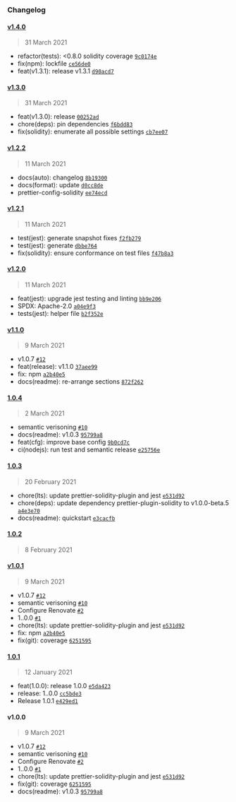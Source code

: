 ### Changelog


#### [v1.4.0](https://github.com/sambacha/prettier-solidity-config/compare/v1.3.0...v1.4.0)

> 31 March 2021

- refactor(tests): &lt;0.8.0 solidity coverage [`9c0174e`](https://github.com/sambacha/prettier-solidity-config/commit/9c0174e739c813acdcf681c7013a9d400de59822)
- fix(npm): lockfile [`ce56de0`](https://github.com/sambacha/prettier-solidity-config/commit/ce56de04a7de75ec314624cc0cf90395a2d9ee43)
- feat(v1.3.1): release v1.3.1 [`d90acd7`](https://github.com/sambacha/prettier-solidity-config/commit/d90acd79741610933bc2239a0f2b5985577d2624)

#### [v1.3.0](https://github.com/sambacha/prettier-solidity-config/compare/v1.2.2...v1.3.0)

> 31 March 2021

- feat(v1.3.0): release [`00252ad`](https://github.com/sambacha/prettier-solidity-config/commit/00252ade788b2277b862e902b0e90c586c667671)
- chore(deps): pin dependencies [`f6bdd83`](https://github.com/sambacha/prettier-solidity-config/commit/f6bdd8395129a8a3ec9549315ef07829c79db19a)
- fix(solidity): enumerate all possible settings [`cb7ee07`](https://github.com/sambacha/prettier-solidity-config/commit/cb7ee07d9e4d9c63dc7563a7735a4a04b936e4a4)

#### [v1.2.2](https://github.com/sambacha/prettier-solidity-config/compare/v1.2.1...v1.2.2)

> 11 March 2021

- docs(auto): changelog [`8b19300`](https://github.com/sambacha/prettier-solidity-config/commit/8b193007eb1df69ac8ffea4731ddc02d3ccce60d)
- docs(format): update [`d0cc8de`](https://github.com/sambacha/prettier-solidity-config/commit/d0cc8de9d9df001f60f6b36decb1990e31eb24c2)
- prettier-config-solidity [`ee74ecd`](https://github.com/sambacha/prettier-solidity-config/commit/ee74ecd16f3e83ae432ca95957ef262066ecc91c)

#### [v1.2.1](https://github.com/sambacha/prettier-solidity-config/compare/v1.2.0...v1.2.1)

> 11 March 2021

- test(jest): generate snapshot fixes [`f2fb279`](https://github.com/sambacha/prettier-solidity-config/commit/f2fb279dc9d26a57bd75911d20fb7f99987d3aea)
- test(jest): generate [`dbbe764`](https://github.com/sambacha/prettier-solidity-config/commit/dbbe7644b5591cd0b2d712ee0459674d1d23ce48)
- fix(solidity): ensure conformance on test files [`f47b8a3`](https://github.com/sambacha/prettier-solidity-config/commit/f47b8a3b648d769c741556087e0d635d40d0c62b)

#### [v1.2.0](https://github.com/sambacha/prettier-solidity-config/compare/v1.1.0...v1.2.0)

> 11 March 2021

- feat(jest): upgrade jest testing and linting [`bb9e206`](https://github.com/sambacha/prettier-solidity-config/commit/bb9e206a65c48aa6a570683a0cd03aed44b1ab72)
- SPDX: Apache-2.0 [`a04e9f3`](https://github.com/sambacha/prettier-solidity-config/commit/a04e9f3a674d4d60410fec5f59e6ad5207704659)
- tests(jest): helper file [`b2f352e`](https://github.com/sambacha/prettier-solidity-config/commit/b2f352e5033fa0d576bf0692482ba848cbff8339)

#### [v1.1.0](https://github.com/sambacha/prettier-solidity-config/compare/1.0.4...v1.1.0)

> 9 March 2021

- v1.0.7 [`#12`](https://github.com/sambacha/prettier-solidity-config/pull/12)
- feat(release): v1.1.0 [`37aee99`](https://github.com/sambacha/prettier-solidity-config/commit/37aee993329e67aa39d80eee11b16dbdd89631e3)
- fix: npm [`a2b40e5`](https://github.com/sambacha/prettier-solidity-config/commit/a2b40e51e99a018273dee01816781c0aa5e7de3a)
- docs(readme): re-arrange sections [`872f262`](https://github.com/sambacha/prettier-solidity-config/commit/872f2624567ed633f060f3d8ee1a6d8c57a7bd46)

#### [1.0.4](https://github.com/sambacha/prettier-solidity-config/compare/1.0.3...1.0.4)

> 2 March 2021

- semantic verisoning [`#10`](https://github.com/sambacha/prettier-solidity-config/pull/10)
- docs(readme): v1.0.3 [`95799a8`](https://github.com/sambacha/prettier-solidity-config/commit/95799a816e29f8def2d6b121dfe3e68cda51b5f8)
- feat(cfg): improve base config [`9b0cd7c`](https://github.com/sambacha/prettier-solidity-config/commit/9b0cd7c2db67efb8edf8d976eb8c4928ce7275cb)
- ci(nodejs): run test and semantic release [`e25756e`](https://github.com/sambacha/prettier-solidity-config/commit/e25756ea45e8fed66a0859f733b539c314dbd1d5)

#### [1.0.3](https://github.com/sambacha/prettier-solidity-config/compare/1.0.2...1.0.3)

> 20 February 2021

- chore(lts): update prettier-solidity-plugin and jest [`e531d92`](https://github.com/sambacha/prettier-solidity-config/commit/e531d926393055d6c1aaf0fcb1c90dff5ccc363a)
- chore(deps): update dependency prettier-plugin-solidity to v1.0.0-beta.5 [`a4e3e70`](https://github.com/sambacha/prettier-solidity-config/commit/a4e3e7060ed59a3cfdce40ba950f13c74de0eff7)
- docs(readme): quickstart [`e3cacfb`](https://github.com/sambacha/prettier-solidity-config/commit/e3cacfb8888a7ea2331feb7bc1bf237f4a50b855)

#### [1.0.2](https://github.com/sambacha/prettier-solidity-config/compare/v1.0.1...1.0.2)

> 8 February 2021

#### [v1.0.1](https://github.com/sambacha/prettier-solidity-config/compare/1.0.1...v1.0.1)

> 9 March 2021

- v1.0.7 [`#12`](https://github.com/sambacha/prettier-solidity-config/pull/12)
- semantic verisoning [`#10`](https://github.com/sambacha/prettier-solidity-config/pull/10)
- Configure Renovate [`#2`](https://github.com/sambacha/prettier-solidity-config/pull/2)
-  1..0.0 [`#1`](https://github.com/sambacha/prettier-solidity-config/pull/1)
- chore(lts): update prettier-solidity-plugin and jest [`e531d92`](https://github.com/sambacha/prettier-solidity-config/commit/e531d926393055d6c1aaf0fcb1c90dff5ccc363a)
- fix: npm [`a2b40e5`](https://github.com/sambacha/prettier-solidity-config/commit/a2b40e51e99a018273dee01816781c0aa5e7de3a)
- fix(git): coverage [`6251595`](https://github.com/sambacha/prettier-solidity-config/commit/6251595eee452dec9a612d92ae7027d783d159cf)

#### [1.0.1](https://github.com/sambacha/prettier-solidity-config/compare/v1.0.0...1.0.1)

> 12 January 2021

- feat(1.0.0): release 1.0.0 [`e5da423`](https://github.com/sambacha/prettier-solidity-config/commit/e5da423e6007ea317aba167a3cfacca4608257b7)
- release: 1..0.0 [`cc5bde3`](https://github.com/sambacha/prettier-solidity-config/commit/cc5bde36c3faa291a60d16ee79540b137188031e)
- Release 1.0.1 [`e429ed1`](https://github.com/sambacha/prettier-solidity-config/commit/e429ed1d415243f4786ce09fa22c103ab5dc0096)

#### v1.0.0

> 9 March 2021

- v1.0.7 [`#12`](https://github.com/sambacha/prettier-solidity-config/pull/12)
- semantic verisoning [`#10`](https://github.com/sambacha/prettier-solidity-config/pull/10)
- Configure Renovate [`#2`](https://github.com/sambacha/prettier-solidity-config/pull/2)
-  1..0.0 [`#1`](https://github.com/sambacha/prettier-solidity-config/pull/1)
- chore(lts): update prettier-solidity-plugin and jest [`e531d92`](https://github.com/sambacha/prettier-solidity-config/commit/e531d926393055d6c1aaf0fcb1c90dff5ccc363a)
- fix(git): coverage [`6251595`](https://github.com/sambacha/prettier-solidity-config/commit/6251595eee452dec9a612d92ae7027d783d159cf)
- docs(readme): v1.0.3 [`95799a8`](https://github.com/sambacha/prettier-solidity-config/commit/95799a816e29f8def2d6b121dfe3e68cda51b5f8)
